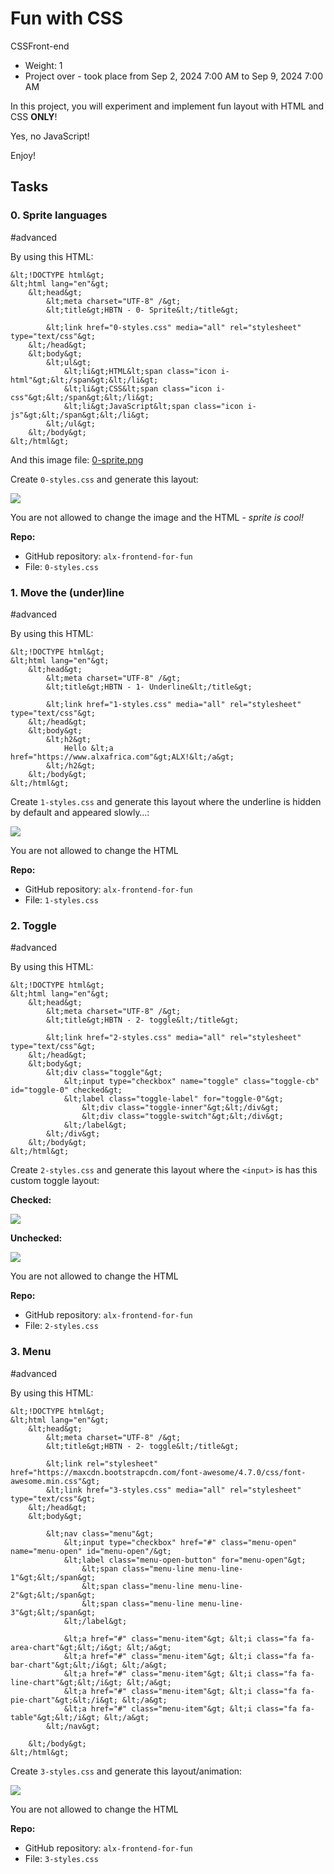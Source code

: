 # Fun with CSS

CSSFront-end

-   Weight: 1
-   Project over - took place from Sep 2, 2024 7:00 AM to Sep 9, 2024 7:00 AM

In this project, you will experiment and implement fun layout with HTML and CSS **ONLY**!

Yes, no JavaScript!

Enjoy!

## Tasks

### 0\. Sprite languages

#advanced

By using this HTML:

```
&lt;!DOCTYPE html&gt;
&lt;html lang="en"&gt;
    &lt;head&gt;
        &lt;meta charset="UTF-8" /&gt;
        &lt;title&gt;HBTN - 0- Sprite&lt;/title&gt;

        &lt;link href="0-styles.css" media="all" rel="stylesheet" type="text/css"&gt;
    &lt;/head&gt;
    &lt;body&gt;
        &lt;ul&gt;
            &lt;li&gt;HTML&lt;span class="icon i-html"&gt;&lt;/span&gt;&lt;/li&gt;
            &lt;li&gt;CSS&lt;span class="icon i-css"&gt;&lt;/span&gt;&lt;/li&gt;
            &lt;li&gt;JavaScript&lt;span class="icon i-js"&gt;&lt;/span&gt;&lt;/li&gt;
        &lt;/ul&gt;
    &lt;/body&gt;
&lt;/html&gt;
```

And this image file: [0-sprite.png](https://s3.amazonaws.com/alx-intranet.hbtn.io/uploads/medias/2020/2/d416199ca6ecdbd0f8a3.png?X-Amz-Algorithm=AWS4-HMAC-SHA256&X-Amz-Credential=AKIARDDGGGOUSBVO6H7D%2F20250213%2Fus-east-1%2Fs3%2Faws4_request&X-Amz-Date=20250213T161248Z&X-Amz-Expires=345600&X-Amz-SignedHeaders=host&X-Amz-Signature=af3b54033692a073da2f045ef9145e8b251cdf36daca7a705b2bb528047bf057 "0-sprite.png")

Create `0-styles.css` and generate this layout:

![](Project%20Fun%20with%20CSS%20%20Cairo%20Intranet/94aa60f76c412f40a87b.png)

You are not allowed to change the image and the HTML - _sprite is cool!_

**Repo:**

-   GitHub repository: `alx-frontend-for-fun`
-   File: `0-styles.css`

### 1\. Move the (under)line

#advanced

By using this HTML:

```
&lt;!DOCTYPE html&gt;
&lt;html lang="en"&gt;
    &lt;head&gt;
        &lt;meta charset="UTF-8" /&gt;
        &lt;title&gt;HBTN - 1- Underline&lt;/title&gt;

        &lt;link href="1-styles.css" media="all" rel="stylesheet" type="text/css"&gt;
    &lt;/head&gt;
    &lt;body&gt;
        &lt;h2&gt;
            Hello &lt;a href="https://www.alxafrica.com"&gt;ALX!&lt;/a&gt;
        &lt;/h2&gt;
    &lt;/body&gt;
&lt;/html&gt;
```

Create `1-styles.css` and generate this layout where the underline is hidden by default and appeared slowly…:

![](Project%20Fun%20with%20CSS%20%20Cairo%20Intranet/b791cfdbd11c0eefa5f7.gif)

You are not allowed to change the HTML

**Repo:**

-   GitHub repository: `alx-frontend-for-fun`
-   File: `1-styles.css`

### 2\. Toggle

#advanced

By using this HTML:

```
&lt;!DOCTYPE html&gt;
&lt;html lang="en"&gt;
    &lt;head&gt;
        &lt;meta charset="UTF-8" /&gt;
        &lt;title&gt;HBTN - 2- toggle&lt;/title&gt;

        &lt;link href="2-styles.css" media="all" rel="stylesheet" type="text/css"&gt;
    &lt;/head&gt;
    &lt;body&gt;
        &lt;div class="toggle"&gt;
            &lt;input type="checkbox" name="toggle" class="toggle-cb" id="toggle-0" checked&gt;
            &lt;label class="toggle-label" for="toggle-0"&gt;
                &lt;div class="toggle-inner"&gt;&lt;/div&gt;
                &lt;div class="toggle-switch"&gt;&lt;/div&gt;
            &lt;/label&gt;
        &lt;/div&gt;
    &lt;/body&gt;
&lt;/html&gt;
```

Create `2-styles.css` and generate this layout where the `<input>` is has this custom toggle layout:

**Checked:**

![](Project%20Fun%20with%20CSS%20%20Cairo%20Intranet/3848b025c8f25636bba5.png)

**Unchecked:**

![](Project%20Fun%20with%20CSS%20%20Cairo%20Intranet/aeae59fdee93b17f360f.png)

You are not allowed to change the HTML

**Repo:**

-   GitHub repository: `alx-frontend-for-fun`
-   File: `2-styles.css`

### 3\. Menu

#advanced

By using this HTML:

```
&lt;!DOCTYPE html&gt;
&lt;html lang="en"&gt;
    &lt;head&gt;
        &lt;meta charset="UTF-8" /&gt;
        &lt;title&gt;HBTN - 2- toggle&lt;/title&gt;

        &lt;link rel="stylesheet" href="https://maxcdn.bootstrapcdn.com/font-awesome/4.7.0/css/font-awesome.min.css"&gt;
        &lt;link href="3-styles.css" media="all" rel="stylesheet" type="text/css"&gt;
    &lt;/head&gt;
    &lt;body&gt;

        &lt;nav class="menu"&gt;
            &lt;input type="checkbox" href="#" class="menu-open" name="menu-open" id="menu-open"/&gt;
            &lt;label class="menu-open-button" for="menu-open"&gt;
                &lt;span class="menu-line menu-line-1"&gt;&lt;/span&gt;
                &lt;span class="menu-line menu-line-2"&gt;&lt;/span&gt;
                &lt;span class="menu-line menu-line-3"&gt;&lt;/span&gt;
            &lt;/label&gt;

            &lt;a href="#" class="menu-item"&gt; &lt;i class="fa fa-area-chart"&gt;&lt;/i&gt; &lt;/a&gt;
            &lt;a href="#" class="menu-item"&gt; &lt;i class="fa fa-bar-chart"&gt;&lt;/i&gt; &lt;/a&gt;
            &lt;a href="#" class="menu-item"&gt; &lt;i class="fa fa-line-chart"&gt;&lt;/i&gt; &lt;/a&gt;
            &lt;a href="#" class="menu-item"&gt; &lt;i class="fa fa-pie-chart"&gt;&lt;/i&gt; &lt;/a&gt;
            &lt;a href="#" class="menu-item"&gt; &lt;i class="fa fa-table"&gt;&lt;/i&gt; &lt;/a&gt;
        &lt;/nav&gt;

    &lt;/body&gt;
&lt;/html&gt;
```

Create `3-styles.css` and generate this layout/animation:

![](Project%20Fun%20with%20CSS%20%20Cairo%20Intranet/252a25667dc7c65fe0e9.gif)

You are not allowed to change the HTML

**Repo:**

-   GitHub repository: `alx-frontend-for-fun`
-   File: `3-styles.css`
